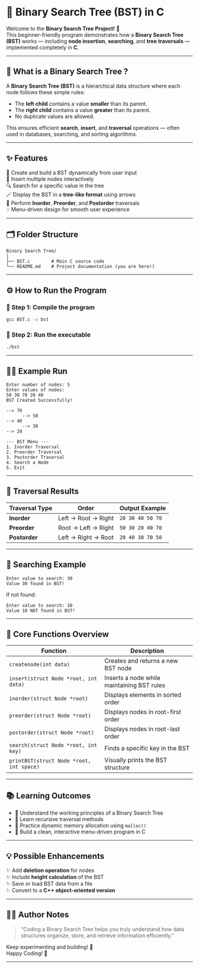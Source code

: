 # 🌳 Binary Search Tree (BST) in C

Welcome to the **Binary Search Tree Project!** 🌱  
This beginner-friendly program demonstrates how a **Binary Search Tree (BST)** works — including **node insertion**, **searching**, and **tree traversals** — implemented completely in **C**.  

---

## 🧠 What is a Binary Search Tree ?

A **Binary Search Tree (BST)** is a hierarchical data structure where each node follows these simple rules:
- The **left child** contains a value **smaller** than its parent.  
- The **right child** contains a value **greater** than its parent.  
- No duplicate values are allowed.  

This ensures efficient **search**, **insert**, and **traversal** operations — often used in databases, searching, and sorting algorithms.  

---

## ✨ Features

🎯 Create and build a BST dynamically from user input  
🌿 Insert multiple nodes interactively  
🔍 Search for a specific value in the tree  
🪄 Display the BST in a **tree-like format** using arrows  
🔁 Perform **Inorder**, **Preorder**, and **Postorder** traversals  
💡 Menu-driven design for smooth user experience  

---

## 🗂 Folder Structure

```
Binary Search Tree/
│
├── BST.c        # Main C source code
└── README.md    # Project documentation (you are here!)
```

---

## ⚙️ How to Run the Program

### 🔹 Step 1: Compile the program
```bash
gcc BST.c -o bst
```

### 🔹 Step 2: Run the executable
```bash
./bst
```

---

## 🧍‍♂️ Example Run

```
Enter number of nodes: 5
Enter values of nodes:
50 30 70 20 40
BST Created Successfully!

--> 70
      --> 50
--> 40
      --> 30
--> 20

--- BST Menu ---
1. Inorder Traversal
2. Preorder Traversal
3. Postorder Traversal
4. Search a Node
5. Exit
```

---

## 🌳 Traversal Results

| Traversal Type | Order | Output Example |
|----------------|-------|----------------|
| **Inorder** | Left → Root → Right | `20 30 40 50 70` |
| **Preorder** | Root → Left → Right | `50 30 20 40 70` |
| **Postorder** | Left → Right → Root | `20 40 30 70 50` |

---

## 🔎 Searching Example

```
Enter value to search: 30
Value 30 found in BST!
```

If not found:
```
Enter value to search: 10
Value 10 NOT found in BST!
```

---

## 🧩 Core Functions Overview

| Function | Description |
|-----------|--------------|
| `createnode(int data)` | Creates and returns a new BST node |
| `insert(struct Node *root, int data)` | Inserts a node while maintaining BST rules |
| `inorder(struct Node *root)` | Displays elements in sorted order |
| `preorder(struct Node *root)` | Displays nodes in root-first order |
| `postorder(struct Node *root)` | Displays nodes in root-last order |
| `search(struct Node *root, int key)` | Finds a specific key in the BST |
| `printBST(struct Node *root, int space)` | Visually prints the BST structure |

---

## 📚 Learning Outcomes

- 🌱 Understand the working principles of a Binary Search Tree  
- 🔁 Learn recursive traversal methods  
- 💾 Practice dynamic memory allocation using `malloc()`  
- 🧭 Build a clean, interactive menu-driven program in C  

---

## 💡 Possible Enhancements

✨ Add **deletion operation** for nodes  
✨ Include **height calculation** of the BST  
✨ Save or load BST data from a file  
✨ Convert to a **C++ object-oriented version**  

---

## 👨‍💻 Author Notes

> “Coding a Binary Search Tree helps you truly understand how data structures organize, store, and retrieve information efficiently.”

Keep experimenting and building! 🚀  
Happy Coding! 💚

---


